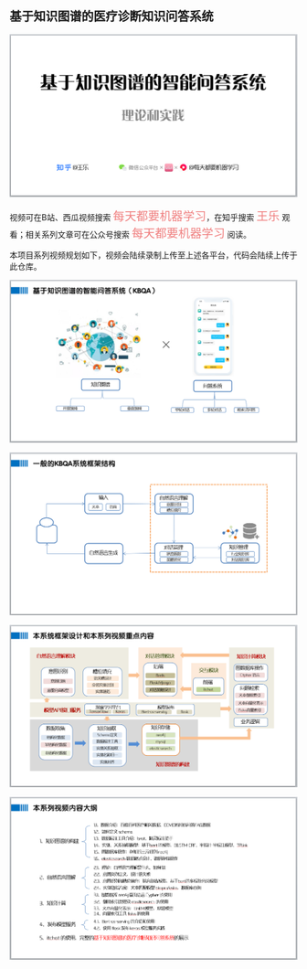 ## 基于知识图谱的医疗诊断知识问答系统

![avatar](./img/1.png)

视频可在B站、西瓜视频搜索 <font color=#F08080 size=5 face="黑体">`每天都要机器学习`</font>，在知乎搜索 <font color=#F08080 size=5 face="黑体">`王乐`</font> 观看；相关系列文章可在公众号搜索 <font color=#F08080 size=5 face="黑体">`每天都要机器学习`</font> 阅读。

本项目系列视频规划如下，视频会陆续录制上传至上述各平台，代码会陆续上传于此仓库。

![avatar](./img/2.png)

![avatar](./img/3.png)

![avatar](./img/4.png)

![avatar](./img/5.png)
